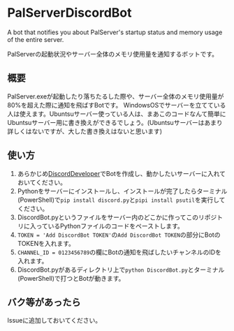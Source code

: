 # PalServerDiscordBot
A bot that notifies you about PalServer's startup status and memory usage of the entire server.

PalServerの起動状況やサーバー全体のメモリ使用量を通知するボットです。

## 概要
PalServer.exeが起動したり落ちたるした際や、サーバー全体のメモリ使用量が80%を超えた際に通知を飛ばすBotです。
WindowsOSでサーバーを立てている人は使えます。Ubuntsuサーバー使っている人は、まあこのコードなんて簡単にUbuntsuサーバー用に書き換えができるでしょう。(Ubuntsuサーバーはあまり詳しくはないですが、大した書き換えはないと思います)

## 使い方
1. あらかじめ[DiscordDeveloper](https://discord.com/developers/applications)でBotを作成し、動かしたいサーバーに入れておいてください。
2. Pythonをサーバーにインストールし、インストールが完了したらターミナル(PowerShell)で`pip install discord.py`と`pipi install psutil`を実行してください。
3. DiscordBot.pyというファイルをサーバー内のどこかに作ってこのリポジトリに入っているPythonファイルのコードをペーストします。
4. `TOKEN = 'Add DiscordBot TOKEN'`の`Add DiscordBot TOKEN`の部分にBotのTOKENを入れます。
5. `CHANNEL_ID = 0123456789`の欄にBotの通知を飛ばしたいチャンネルのIDを入れます。
6. DiscordBot.pyがあるディレクトリ上で`python DiscordBot.py`とターミナル(PowerShell)で打つとBotが動きます。

## バク等があったら
Issueに追加しておいてください。
